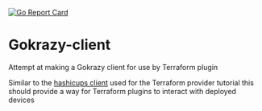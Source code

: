 [![Go Report Card](https://goreportcard.com/badge/github.com/ARLJohnston/gokrazy-client)](https://goreportcard.com/report/github.com/ARLJohnston/gokrazy-client)



# Gokrazy-client
Attempt at making a Gokrazy client for use by Terraform plugin

Similar to the [hashicups client](https://github.com/hashicorp-demoapp/hashicups-client-go) used for the Terraform provider tutorial this should provide a way for Terraform plugins to interact with deployed devices
